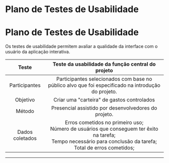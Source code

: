 # Plano de Testes de Usabilidade

# Plano de Testes de Usabilidade

Os testes de usabilidade permitem avaliar a qualidade da interface com o usuário da aplicação interativa.

| **Teste** 	| **Teste da usabilidade da função central do projeto** 	|
|:---:	|:---:	|
|	Participantes | Participantes selecionados com base no público alvo que foi especificado na introdução do projeto.|
| Objetivo 	| Criar uma "carteira" de gastos controlados |
| Método 	| Presencial assistido por desenvolvedores do projeto. <br> |
|Dados coletados | Erros cometidos no primeiro uso; <br> Número de usuários que conseguem ter êxito na tarefa; <br> Tempo necessário para conclusão da tarefa; <br>Total de erros cometidos;|

<hr />
